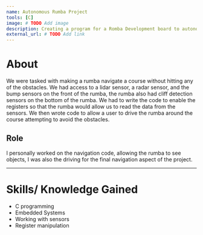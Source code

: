 ```yaml
---
name: Autonomous Rumba Project
tools: [C]
image: # TODO Add image
description: Creating a program for a Romba Development board to autonomously navigate a obstacle course for CprE 288 - Embedded Systems.
external_url: # TODO Add link
---
```


# About
We were tasked with making a rumba navigate a course without hitting any of the obstacles. We had access to a lidar sensor, a radar sensor, and the bump sensors on the front of the rumba, the rumba also had cliff detection sensors on the bottom of the rumba. We had to write the code to enable the registers so that the rumba would allow us to read the data from the sensors. We then wrote code to allow a user to drive the rumba around the course attempting to avoid the obstacles.
## Role
I personally worked on the navigation code, allowing the rumba to see objects, I was also the driving for the final navigation aspect of the project.

---
# Skills/ Knowledge Gained

- C programming
- Embedded Systems
- Working with sensors
- Register manipulation
